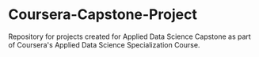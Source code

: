 # Coursera-Capstone-Project
Repository for projects created for Applied Data Science Capstone as part of Coursera's Applied Data Science Specialization Course.
